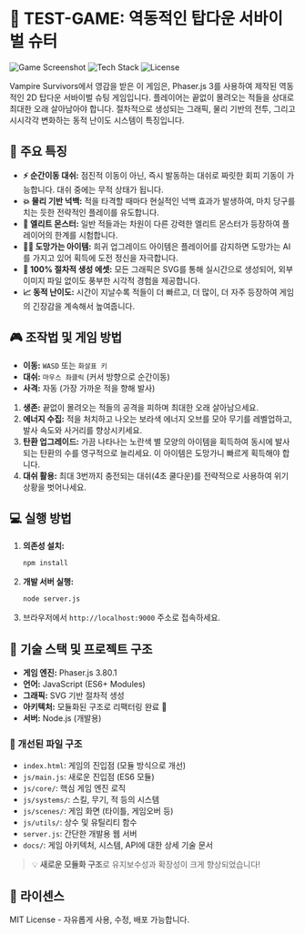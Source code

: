 # 🚀 TEST-GAME: 역동적인 탑다운 서바이벌 슈터

![Game Screenshot](https://img.shields.io/badge/Status-Playable-brightgreen) ![Tech Stack](https://img.shields.io/badge/Tech-Phaser.js-blue) ![License](https://img.shields.io/badge/License-MIT-green)

Vampire Survivors에서 영감을 받은 이 게임은, Phaser.js 3를 사용하여 제작된 역동적인 2D 탑다운 서바이벌 슈팅 게임입니다. 플레이어는 끝없이 몰려오는 적들을 상대로 최대한 오래 살아남아야 합니다. 절차적으로 생성되는 그래픽, 물리 기반의 전투, 그리고 시시각각 변화하는 동적 난이도 시스템이 특징입니다.

## 🌟 주요 특징

- **⚡ 순간이동 대쉬:** 점진적 이동이 아닌, 즉시 발동하는 대쉬로 짜릿한 회피 기동이 가능합니다. 대쉬 중에는 무적 상태가 됩니다.
- **💥 물리 기반 넉백:** 적을 타격할 때마다 현실적인 넉백 효과가 발생하여, 마치 당구를 치는 듯한 전략적인 플레이를 유도합니다.
- **👑 엘리트 몬스터:** 일반 적들과는 차원이 다른 강력한 엘리트 몬스터가 등장하여 플레이어의 한계를 시험합니다.
- **🏃‍♂️ 도망가는 아이템:** 희귀 업그레이드 아이템은 플레이어를 감지하면 도망가는 AI를 가지고 있어 획득에 도전 정신을 자극합니다.
- **🎨 100% 절차적 생성 에셋:** 모든 그래픽은 SVG를 통해 실시간으로 생성되어, 외부 이미지 파일 없이도 풍부한 시각적 경험을 제공합니다.
- **📈 동적 난이도:** 시간이 지날수록 적들이 더 빠르고, 더 많이, 더 자주 등장하여 게임의 긴장감을 계속해서 높여줍니다.

## 🎮 조작법 및 게임 방법

- **이동:** `WASD` 또는 `화살표 키`
- **대쉬:** `마우스 좌클릭` (커서 방향으로 순간이동)
- **사격:** 자동 (가장 가까운 적을 향해 발사)

1.  **생존:** 끝없이 몰려오는 적들의 공격을 피하며 최대한 오래 살아남으세요.
2.  **에너지 수집:** 적을 처치하고 나오는 보라색 에너지 오브를 모아 무기를 레벨업하고, 발사 속도와 사거리를 향상시키세요.
3.  **탄환 업그레이드:** 가끔 나타나는 노란색 별 모양의 아이템을 획득하여 동시에 발사되는 탄환의 수를 영구적으로 늘리세요. 이 아이템은 도망가니 빠르게 획득해야 합니다.
4.  **대쉬 활용:** 최대 3번까지 충전되는 대쉬(4초 쿨다운)를 전략적으로 사용하여 위기 상황을 벗어나세요.

## 💻 실행 방법

1.  **의존성 설치:**
    ```bash
    npm install
    ```
2.  **개발 서버 실행:**
    ```bash
    node server.js
    ```
3.  브라우저에서 `http://localhost:9000` 주소로 접속하세요.

## 📂 기술 스택 및 프로젝트 구조

- **게임 엔진:** Phaser.js 3.80.1
- **언어:** JavaScript (ES6+ Modules)
- **그래픽:** SVG 기반 절차적 생성
- **아키텍처:** 모듈화된 구조로 리팩터링 완료 🎉
- **서버:** Node.js (개발용)

### 📁 개선된 파일 구조
- `index.html`: 게임의 진입점 (모듈 방식으로 개선)
- `js/main.js`: 새로운 진입점 (ES6 모듈)
- `js/core/`: 핵심 게임 엔진 로직
- `js/systems/`: 스킬, 무기, 적 등의 시스템
- `js/scenes/`: 게임 화면 (타이틀, 게임오버 등)
- `js/utils/`: 상수 및 유틸리티 함수
- `server.js`: 간단한 개발용 웹 서버
- `docs/`: 게임 아키텍처, 시스템, API에 대한 상세 기술 문서

> 💡 **새로운 모듈화 구조**로 유지보수성과 확장성이 크게 향상되었습니다!

## 📝 라이센스

MIT License - 자유롭게 사용, 수정, 배포 가능합니다.
